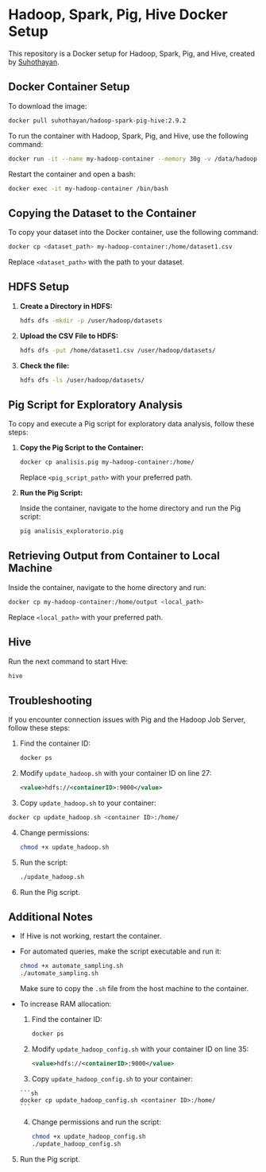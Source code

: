 # Hadoop, Spark, Pig, Hive Docker Setup

This repository is a Docker setup for Hadoop, Spark, Pig, and Hive, created by [Suhothayan](https://github.com/suhothayan).

## Docker Container Setup

To download the image:

```sh
docker pull suhothayan/hadoop-spark-pig-hive:2.9.2
```

To run the container with Hadoop, Spark, Pig, and Hive, use the following command:

```sh
docker run -it --name my-hadoop-container --memory 30g -v /data/hadoop:/data -p 50070:50070 -p 8089:8088 -p 8080:8080 suhothayan/hadoop-spark-pig-hive:2.9.2 bash
```

Restart the container and open a bash:

```sh
docker exec -it my-hadoop-container /bin/bash
```

## Copying the Dataset to the Container

To copy your dataset into the Docker container, use the following command:

```sh
docker cp <dataset_path> my-hadoop-container:/home/dataset1.csv
```

Replace `<dataset_path>` with the path to your dataset.

## HDFS Setup

1. **Create a Directory in HDFS:**

    ```sh
    hdfs dfs -mkdir -p /user/hadoop/datasets
    ```

2. **Upload the CSV File to HDFS:**

    ```sh
    hdfs dfs -put /home/dataset1.csv /user/hadoop/datasets/
    ```

3. **Check the file:**

    ```sh
    hdfs dfs -ls /user/hadoop/datasets/
    ```

## Pig Script for Exploratory Analysis

To copy and execute a Pig script for exploratory data analysis, follow these steps:

1. **Copy the Pig Script to the Container:**

    ```sh
    docker cp analisis.pig my-hadoop-container:/home/
    ```

    Replace `<pig_script_path>` with your preferred path.

2. **Run the Pig Script:**

    Inside the container, navigate to the home directory and run the Pig script:

    ```sh
    pig analisis_exploratorio.pig
    ```

## Retrieving Output from Container to Local Machine

Inside the container, navigate to the home directory and run:

```sh
docker cp my-hadoop-container:/home/output <local_path>
```

Replace `<local_path>` with your preferred path.

## Hive

Run the next command to start Hive:

```sh
hive
```

## Troubleshooting

If you encounter connection issues with Pig and the Hadoop Job Server, follow these steps:

1. Find the container ID:

    ```sh
    docker ps
    ```

2. Modify `update_hadoop.sh` with your container ID on line 27:

    ```xml
    <value>hdfs://<containerID>:9000</value>
    ```

3. Copy `update_hadoop.sh` to your container:

```sh
docker cp update_hadoop.sh <container ID>:/home/
```

4. Change permissions:

    ```sh
    chmod +x update_hadoop.sh
    ```

5. Run the script:

    ```sh
    ./update_hadoop.sh
    ```

6. Run the Pig script.

## Additional Notes

- If Hive is not working, restart the container.
- For automated queries, make the script executable and run it:

    ```sh
    chmod +x automate_sampling.sh
    ./automate_sampling.sh
    ```

  Make sure to copy the `.sh` file from the host machine to the container.

- To increase RAM allocation:

    1. Find the container ID:

        ```sh
        docker ps
        ```

    2. Modify `update_hadoop_config.sh` with your container ID on line 35:

        ```xml
        <value>hdfs://<containerID>:9000</value>
        ```

    3. Copy `update_hadoop_config.sh` to your container:

      ```sh
      docker cp update_hadoop_config.sh <container ID>:/home/
      ```

    4. Change permissions and run the script:

        ```sh
        chmod +x update_hadoop_config.sh
        ./update_hadoop_config.sh
        ```

5. Run the Pig script.